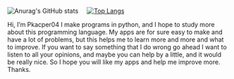 ![Anurag's GitHub stats](https://github-readme-stats.vercel.app/api?username=Pkacper04&count_private=true&theme=radical&border_radius=50%&font_size=20%)   &nbsp;&nbsp;&nbsp;    [![Top Langs](https://github-readme-stats.vercel.app/api/top-langs/?username=Pkacper04&count_private=true&theme=radical&border_radius=50%)](https://github.com/anuraghazra/github-readme-stats)


Hi, I’m Pkacper04
I make programs in python, and I hope to study more about this programming language.
My apps are for sure easy to make and have a lot of problems, but this helps me to learn more and more and what to improve.
If you want to say something that I do wrong go ahead I want to listen to all your opinions, and maybe you can help by a little, and it would be really nice.
So I hope you will like my apps and help me improve more. Thanks.

<!---
Pkacper04/Pkacper04 is a ✨ special ✨ repository because its `README.md` (this file) appears on your GitHub profile.
You can click the Preview link to take a look at your changes.
--->
